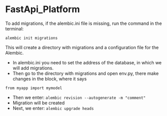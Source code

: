 # FastApi_Platform

To add migrations, if the alembic.ini file is missing, run the command in the terminal:

```
alembic init migrations
```

This will create a directory with migrations and a configuration file for the Alembic.

- In alembic.ini you need to set the address of the database, in which we will add migrations.
- Then go to the directory with migrations and open env.py, there make changes in the block, where it says

```
from myapp import mymodel
```

- Then we enter: ``` alembic revision --autogenerate -m "comment" ```
- Migration will be created
- Next, we enter: ``` alembic upgrade heads ```
